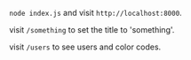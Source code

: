 `node index.js` and visit `http://localhost:8000`.

visit `/something` to set the title to 'something'.

visit `/users` to see users and color codes.
